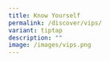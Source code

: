 ```yaml
---
title: Know Yourself
permalink: /discover/vips/
variant: tiptap
description: ""
image: /images/vips.png
---
```

